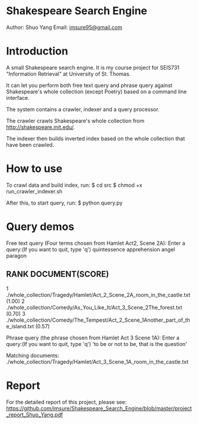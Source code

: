 Shakespeare Search Engine
=========================

Author: Shuo Yang
Email: imsure95@gmail.com

Introduction
=========================

A small Shakespeare search engine.
It is my course project for SEIS731 "Information Retrieval" at University of St. Thomas.

It can let you perform both free text query and phrase query
against Shakespeare's whole collection (except Poetry) based on a command line interface.

The system contains a crawler, indexer and a query processor.

The crawler crawls Shakespeare's whole collection from http://shakespeare.mit.edu/.

The indexer then builds inverted index based on the whole collection that have been crawled.


How to use
=========================

To crawl data and build index, run:
$ cd src
$ chmod +x run_crawler_indexer.sh

After this, to start query, run:
$ python query.py

Query demos
=========================
Free text query (Four terms chosen from Hamlet Act2, Scene 2A):
Enter a query:(If you want to quit, type 'q')
quintessence apprehension angel paragon

RANK                                           DOCUMENT(SCORE)                                           
-----------------------------------------------------------------------------------------------------
1    ./whole_collection/Tragedy/Hamlet/Act_2_Scene_2A_room_in_the_castle.txt (1.00)
2    ./whole_collection/Comedy/As_You_Like_It/Act_3_Scene_2The_forest.txt (0.70)
3    ./whole_collection/Comedy/The_Tempest/Act_2_Scene_1Another_part_of_the_island.txt (0.57)

Phrase query (the phrase chosen from Hamlet Act 3 Scene 1A):
Enter a query:(If you want to quit, type 'q')
'to be or not to be, that is the question'

Matching documents:
./whole_collection/Tragedy/Hamlet/Act_3_Scene_1A_room_in_the_castle.txt


Report
=========================
For the detailed report of this project, please see:
https://github.com/imsure/Shakespeare_Search_Engine/blob/master/project_report_Shuo_Yang.pdf